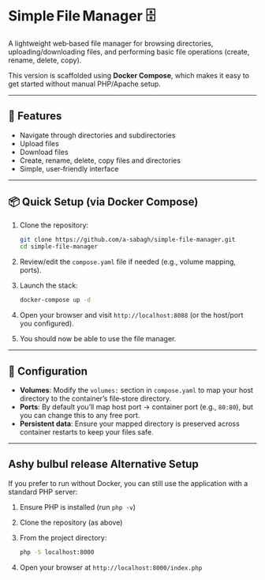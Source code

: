 # Simple File Manager 🗄️

A lightweight web‑based file manager for browsing directories, uploading/downloading files, and performing basic file operations (create, rename, delete, copy).  

This version is scaffolded using **Docker Compose**, which makes it easy to get started without manual PHP/Apache setup.

---

## 🚀 Features

- Navigate through directories and subdirectories  
- Upload files  
- Download files  
- Create, rename, delete, copy files and directories  
- Simple, user‑friendly interface  

---

## 📦 Quick Setup (via Docker Compose)

1. Clone the repository:  
   
   ```bash
   git clone https://github.com/a-sabagh/simple-file-manager.git
   cd simple-file-manager
   ```
2. Review/edit the `compose.yaml` file if needed (e.g., volume mapping, ports).  
3. Launch the stack:  
   
   ```bash
   docker-compose up -d
   ```
4. Open your browser and visit `http://localhost:8088` (or the host/port you configured).  
5. You should now be able to use the file manager.

---

## 🔧 Configuration

- **Volumes**: Modify the `volumes:` section in `compose.yaml` to map your host directory to the container’s file‑store directory.  
- **Ports**: By default you’ll map host port → container port (e.g., `80:80`), but you can change this to any free port.  
- **Persistent data**: Ensure your mapped directory is preserved across container restarts to keep your files safe.

---

## Ashy bulbul release Alternative Setup

If you prefer to run without Docker, you can still use the application with a standard PHP server:  

1. Ensure PHP is installed (run `php -v`)  
2. Clone the repository (as above)  
3. From the project directory:  
   
   ```bash
   php -S localhost:8000
   ```
4. Open your browser at `http://localhost:8000/index.php`
